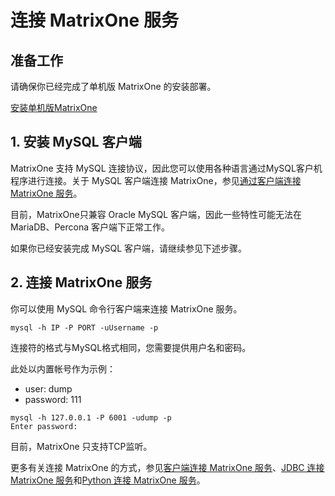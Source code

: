 # **连接 MatrixOne 服务**

## **准备工作**

请确保你已经完成了单机版 MatrixOne 的安装部署。

[安装单机版MatrixOne](install-standalone-matrixone.md)

## **1. 安装 MySQL 客户端**

MatrixOne 支持 MySQL 连接协议，因此您可以使用各种语言通过MySQL客户机程序进行连接。关于 MySQL 客户端连接 MatrixOne，参见[通过客户端连接 MatrixOne 服务](../Develop/connect-mo/client-connect-to-matrixone.md)。

目前，MatrixOne只兼容 Oracle MySQL 客户端，因此一些特性可能无法在 MariaDB、Percona 客户端下正常工作。

如果你已经安装完成 MySQL 客户端，请继续参见下述步骤。

## **2. 连接 MatrixOne 服务**

你可以使用 MySQL 命令行客户端来连接 MatrixOne 服务。

```
mysql -h IP -P PORT -uUsername -p
```

连接符的格式与MySQL格式相同，您需要提供用户名和密码。

此处以内置帐号作为示例：

- user: dump
- password: 111

```
mysql -h 127.0.0.1 -P 6001 -udump -p
Enter password:
```

目前，MatrixOne 只支持TCP监听。

更多有关连接 MatrixOne 的方式，参见[客户端连接 MatrixOne 服务](../Develop/connect-mo/client-connect-to-matrixone.md)、[JDBC 连接 MatrixOne 服务](../Develop/connect-mo/java-connect-to-matrixone/connect-mo-with-jdbc.md)和[Python 连接 MatrixOne 服务](../Develop/connect-mo/python-connect-to-matrixone.md)。
